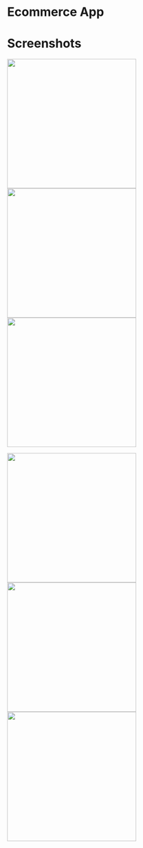 # Ecommerce App

# Screenshots

<p float="left">
  <img src="https://github.com/anupomm/ecommerce_craftybay/assets/95094496/8160663d-779d-4485-b740-b017f449968a" width="300" />
  <img src="https://github.com/anupomm/ecommerce_craftybay/assets/95094496/e0a3c1e3-67d5-4d78-82c4-71593517cb91" width="300" /> 
   <img src="https://github.com/anupomm/ecommerce_craftybay/assets/95094496/39431ca2-14d5-403d-9122-b2fffa202b3b" width="300" />
</p>

<p float="left">
   <img src="https://github.com/anupomm/ecommerce_craftybay/assets/95094496/abf40eb9-c360-4032-84f7-41ac253aa9bb" width="300" /> 
  <img src="https://github.com/anupomm/ecommerce_craftybay/assets/95094496/065e2e7c-b87a-47f6-9d96-b0314b10900f" width="300" />
  <img src="https://github.com/anupomm/ecommerce_craftybay/assets/95094496/ef21cb93-c2ac-4bf7-82b7-20b3c9bfacbf" width="300" /> 
</p>
